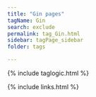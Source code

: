 ```yaml
---
title: "Gin pages"
tagName: Gin
search: exclude
permalink: tag_Gin.html
sidebar: tagPage_sidebar
folder: tags

---
```


{% include taglogic.html %}

{% include links.html %}
